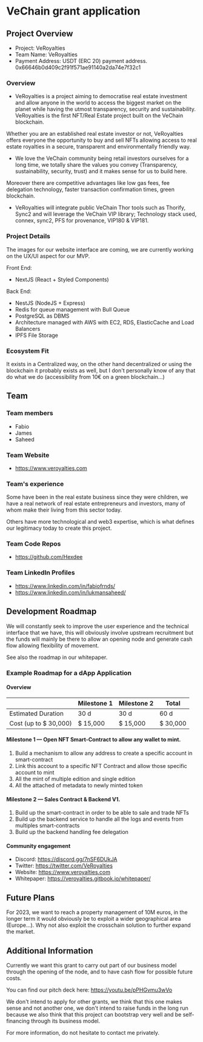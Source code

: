 # VeChain grant application

## Project Overview 

- Project: VeRoyalties
- Team Name: VeRoyalties
- Payment Address: USDT (ERC 20) payment address. 0x66646b0d409c2f91f571ae91140a2da74e7f32c1

### Overview

- VeRoyalties is a project aiming to democratise real estate investment and allow anyone in the world to access the biggest market on the planet while having the utmost transparency, security and sustainability. VeRoyalties is the first NFT/Real Estate project built on the VeChain blockchain.

Whether you are an established real estate investor or not, VeRoyalties offers everyone the opportunity to buy and sell NFTs allowing access to real estate royalties in a secure, transparent and environmentally friendly way.

- We love the VeChain community being retail investors ourselves for a long time, we totally share the values you convey (Transparency, sustainability, security, trust) and it makes sense for us to build here.

Moreover there are competitive advantages like low gas fees, fee delegation technology, faster transaction confirmation times, green blockchain.

- VeRoyalties will integrate public VeChain Thor tools such as Thorify, Sync2 and will leverage the VeChain VIP library;
Technology stack used, connex, sync2, PFS for provenance, VIP180 & VIP181.

### Project Details

The images for our website interface are coming, we are currently working on the UX/UI aspect for our MVP.

Front End:

- NextJS (React + Styled Components)

Back End:

- NestJS (NodeJS + Express)
- Redis for queue management with Bull Queue
- PostgreSQL as DBMS
- Architecture managed with AWS with EC2, RDS, ElasticCache and Load Balancers
- IPFS File Storage

### Ecosystem Fit

It exists in a Centralized way, on the other hand decentralized or using the blockchain it probably exists as well, but I don't personally know of any that do what we do (accessibility from 10€ on a green blockchain...)

## Team 

### Team members

- Fabio
- James
- Saheed

### Team Website

- https://www.veroyalties.com

### Team's experience

Some have been in the real estate business since they were children, we have a real network of real estate entrepreneurs and investors, many of whom make their living from this sector today.

Others have more technological and web3 expertise, which is what defines our legitimacy today to create this project.

### Team Code Repos

- https://github.com/Hexdee

### Team LinkedIn Profiles

- https://www.linkedin.com/in/fabiofrnds/
- https://www.linkedin.com/in/lukmansaheed/

## Development Roadmap 

We will constantly seek to improve the user experience and the technical interface that we have, this will obviously involve upstream recruitment but the funds will mainly be there to allow an opening node and generate cash flow allowing flexibility of movement.

See also the roadmap in our whitepaper.

### Example Roadmap for a dApp Application

#### Overview

|  | Milestone 1 | Milestone 2 | Total |
| - | - |- | - |
| Estimated Duration | 30 d | 30 d | 60 d |
| Cost (up to $ 30,000) | $ 15,000 | $ 15,000 | $ 30,000|

#### Milestone 1 — Open NFT Smart-Contract to allow any wallet to mint.

1. Build a mechanism to allow any address to create a specific account in smart-contract
2. Link this account to a specific NFT Contract and allow those specific account to mint
3. All the mint of multiple edition and single edition
4. All the attached of metadata to newly minted token

#### Milestone 2 — Sales Contract & Backend V1.

1. Build up the smart-contract in order to be able to sale and trade NFTs
2. Build up the backend service to handle all the logs and events from multiples smart-contracts
3. Build up the backend handling fee delegation

#### Community engagement

- Discord: https://discord.gg/7nSF6DUkJA
- Twitter: https://twitter.com/VeRoyalties
- Website: https://www.veroyalties.com
- Whitepaper: https://veroyalties.gitbook.io/whitepaper/

## Future Plans

For 2023, we want to reach a property management of 10M euros, in the longer term it would obviously be to exploit a wider geographical area (Europe...). 
Why not also exploit the crosschain solution to further expand the market. 

## Additional Information 

Currently we want this grant to carry out part of our business model through the opening of the node, and to have cash flow for possible future costs.

You can find our pitch deck here: https://youtu.be/pPHGvmu3wVo

We don't intend to apply for other grants, we think that this one makes sense and not another one, we don't intend to raise funds in the long run because we also think that this project can bootstrap very well and be self-financing through its business model.

For more information, do not hesitate to contact me privately.
